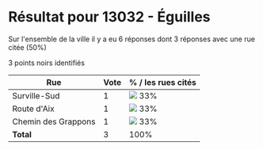 # Résultat pour 13032 - Éguilles

Sur l'ensemble de la ville il y a eu 6 réponses dont 3 réponses avec une rue citée (50%)

3 points noirs identifiés

| Rue | Vote | % / les rues cités|
|-----|------|-------------------|
| Surville-Sud | 1 | <img src="../../img/bar_33.gif" />&nbsp;33%|
| Route d'Aix | 1 | <img src="../../img/bar_33.gif" />&nbsp;33%|
| Chemin des Grappons | 1 | <img src="../../img/bar_33.gif" />&nbsp;33%|
| **Total** | 3 | 100%|
